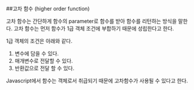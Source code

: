 ##고차 함수 (higher order function)

고차 함수는 간단하게 함수의 parameter로 함수를 받아 함수를 리턴하는 방식을 말한다.
고차 함수는 먼저 함수가 1급 객체 조건에 부합하기 때문에 성립한다고 한다. 

1급 객체의 조건은 아래와 같다.
1. 변수에 담을 수 있다.
2. 매개변수로 전달할 수 있다.
3. 반환값으로 전달 할 수 있다.

Javascript에서 함수는 객체로서 취급되기 때문에 고차함수가 사용될 수 있다고 한다.
